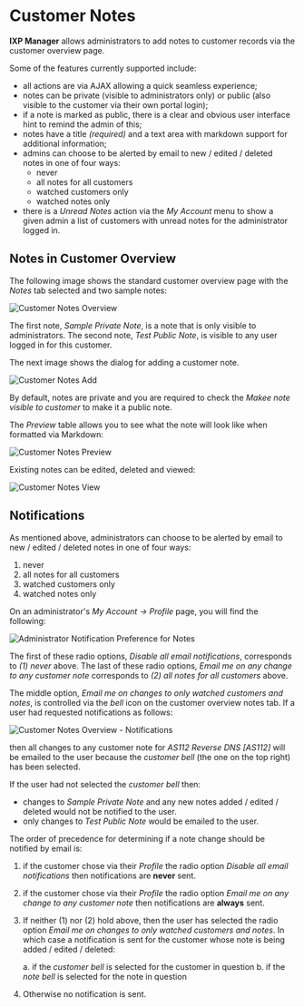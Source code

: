 # Customer Notes

**IXP Manager** allows administrators to add notes to customer records via the customer overview page.

Some of the features currently supported include:

* all actions are via AJAX allowing a quick seamless experience;
* notes can be private (visible to administrators only) or public (also visible to the customer via their own portal login);
* if a note is marked as public, there is a clear and obvious user interface hint to remind the admin of this;
* notes have a title *(required)* and a text area with markdown support for additional information;
* admins can choose to be alerted by email to new / edited / deleted notes in one of four ways:
    * never
    * all notes for all customers
    * watched customers only
    * watched notes only
* there is a *Unread Notes* action via the *My Account* menu to show a given admin a list of customers with unread notes for the administrator logged in.


## Notes in Customer Overview

The following image shows the standard customer overview page with the *Notes* tab selected and two sample notes:

![Customer Notes Overview](img/customer-notes-overview.png)

The first note, *Sample Private Note*, is a note that is only visible to administrators. The second note, *Test Public Note*, is visible to any user logged in for this customer.

The next image shows the dialog for adding a customer note.

![Customer Notes Add](img/customer-notes-add.png)

By default, notes are private and you are required to check the *Makee note visible to customer* to make it a public note.

The *Preview* table allows you to see what the note will look like when formatted via Markdown:

![Customer Notes Preview](img/customer-notes-preview.png)

Existing notes can be edited, deleted and viewed:

![Customer Notes View](img/customer-notes-view.png)



## Notifications

As mentioned above, administrators can choose to be alerted by email to new / edited / deleted notes in one of four ways:

1. never
2. all notes for all customers
3. watched customers only
4. watched notes only

On an administrator's *My Account -> Profile* page, you will find the following:

![Administrator Notification Preference for Notes](img/customer-notes-notifications.png)

The first of these radio options, *Disable all email notifications*, corresponds to *(1) never* above. The last of these radio options, *Email me on any change to any customer note* corresponds to *(2) all notes for all customers* above.

The middle option, *Email me on changes to only watched customers and notes*, is controlled via the *bell* icon on the customer overview notes tab. If a user had requested notifications as follows:

![Customer Notes Overview - Notifications](img/customer-notes-overview-notifications.png)


then all changes to any customer note for *AS112 Reverse DNS [AS112]* will be emailed to the user because the *customer bell* (the one on the top right) has been selected.

If the user had not selected the *customer bell* then:

* changes to *Sample Private Note* and any new notes added / edited / deleted would not be notified to the user.
* only changes to *Test Public Note* would be emailed to the user.

The order of precedence for determining if a note change should be notified by email is:

1. if the customer chose via their *Profile* the radio option *Disable all email notifications* then notifications are **never** sent.
2. if the customer chose via their *Profile* the radio option *Email me on any change to any customer note* then notifications are **always** sent.
3. If neither (1) nor (2) hold above, then the user has selected the radio option *Email me on changes to only watched customers and notes*. In which case a notification is sent for the customer whose note is being added / edited / deleted:

    a. if the *customer bell* is selected for the customer in question
    b. if the *note bell* is selected for the note in question

4. Otherwise no notification is sent.
